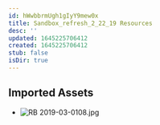 ```yaml
---
id: hWwbbrmUgh1gIyY9mew0x
title: Sandbox_refresh_2_22_19 Resources
desc: ''
updated: 1645225706412
created: 1645225706412
stub: false
isDir: true
---
```

## Imported Assets
- ![RB 2019-03-0108.jpg](/assets/rb-2019-03-0108.jpg)
